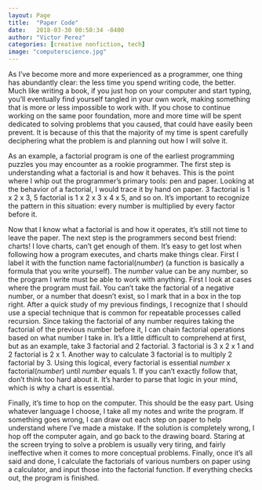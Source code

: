 ```yaml
---
layout: Page
title:  "Paper Code"
date:   2018-03-30 00:50:34 -0400
author: "Victor Perez"
categories: [creative nonfiction, tech]
image: "computerscience.jpg"
---
```

As I’ve become more and more experienced as a programmer, one thing has abundantly clear: the less time you spend writing code, the better. Much like writing a book, if you just hop on your computer and start typing, you’ll eventually find yourself tangled in your own work, making something that is more or less impossible to work with. If you chose to continue working on the same poor foundation, more and more time will be spent dedicated to solving problems that you caused, that could have easily been prevent. It is because of this that the majority of my time is spent carefully deciphering what the problem is and planning out how I will solve it.

As an example, a factorial program is one of the earliest programming puzzles you may encounter as a rookie programmer. The first step is understanding what a factorial is and how it behaves. This is the point where I whip out the programmer’s primary tools: pen and paper. Looking at the behavior of a factorial, I would trace it by hand on paper. 3 factorial is 1 x 2 x 3, 5 factorial is 1 x 2 x 3 x 4 x 5, and so on. It’s important to recognize the pattern in this situation: every number is multiplied by every factor before it.

Now that I know what a factorial is and how it operates, it’s still not time to leave the paper. The next step is the programmers second best friend: charts! I love charts, can’t get enough of them. It’s easy to get lost when following how a program executes, and charts make things clear. First I label it with the function name factorial(*number*) (a function is basically a formula that you write yourself). The *number* value can be any number, so the program I write must be able to work with anything. First I look at cases where the program must fail. You can’t take the factorial of a negative number, or a number that doesn’t exist, so I mark that in a box in the top right. After a quick study of my previous findings, I recognize that I should use a special technique that is common for repeatable processes called recursion. Since taking the factorial of any number requires taking the factorial of the previous number before it, I can chain factorial operations based on what number I take in. It’s a little difficult to comprehend at first, but as an example, take 3 factorial and 2 factorial. 3 factorial is 3 x 2 x 1 and 2 factorial is 2 x 1. Another way to calculate 3 factorial is to multiply 2 factorial by 3. Using this logical, every factorial is essential *number* x factorial(*number*) until *number* equals 1. If you can’t exactly follow that, don’t think too hard about it. It’s harder to parse that logic in your mind, which is why a chart is essential.

Finally, it’s time to hop on the computer. This should be the easy part. Using whatever language I choose, I take all my notes and write the program. If something goes wrong, I can draw out each step on paper to help understand where I’ve made a mistake. If the solution is completely wrong, I hop off the computer again, and go back to the drawing board. Staring at the screen trying to solve a problem is usually very tiring, and fairly ineffective when it comes to more conceptual problems. Finally, once it’s all said and done, I calculate the factorials of various numbers on paper using a calculator, and input those into the factorial function. If everything checks out, the program is finished.
